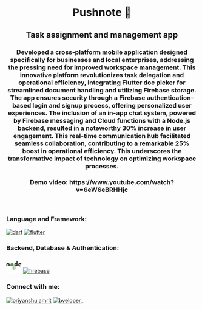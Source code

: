 <h1 align="center">Pushnote 📃</h1> <h2 align="center">Task assignment and management app</h2> 
<h3 align="center">Developed a cross-platform mobile application designed specifically for businesses and local enterprises, addressing the pressing need for improved workspace management. This innovative platform revolutionizes task delegation and operational efficiency, integrating Flutter doc picker for streamlined document handling and utilizing Firebase storage. The app ensures security through a Firebase authentication-based login and signup process, offering personalized user experiences. The inclusion of an in-app chat system, powered by Firebase messaging and Cloud functions with a Node.js backend, resulted in a noteworthy 30% increase in user engagement. This real-time communication hub facilitated seamless collaboration, contributing to a remarkable 25% boost in operational efficiency. This underscores the transformative impact of technology on optimizing workspace processes.</h3>
<h3 align="center">Demo video: https://www.youtube.com/watch?v=6eW6eBRHHjc</h3>
<br>

<h3 align="left">Language and Framework:</h3>
<p align="left"> <a href="https://dart.dev" target="_blank" rel="noreferrer"> <img src="https://www.vectorlogo.zone/logos/dartlang/dartlang-icon.svg" alt="dart" width="40" height="40"/></a> <a href="https://flutter.dev" target="_blank" rel="noreferrer"> <img src="https://www.vectorlogo.zone/logos/flutterio/flutterio-icon.svg" alt="flutter" width="40" height="40"/></a> </p>

<h3 align="left">Backend, Database & Authentication:</h3>
<p align="left"><a href="https://nodejs.org" target="_blank" rel="noreferrer"> <img src="https://raw.githubusercontent.com/devicons/devicon/master/icons/nodejs/nodejs-original-wordmark.svg" alt="nodejs" width="40" height="40"/></a> <a href="https://firebase.google.com/" target="_blank" rel="noreferrer"> <img src="https://www.vectorlogo.zone/logos/firebase/firebase-icon.svg" alt="firebase" width="40" height="40"/></a>  </p>

<h3 align="left">Connect with me:</h3>
<p align="left">
<a href="https://linkedin.com/in/priyanshu-amrit" target="blank"><img align="center" src="https://raw.githubusercontent.com/rahuldkjain/github-profile-readme-generator/master/src/images/icons/Social/linked-in-alt.svg" alt="priyanshu amrit" height="30" width="40" /></a>
<a href="https://twitter.com/bveloper_" target="blank"><img align="center" src="https://raw.githubusercontent.com/rahuldkjain/github-profile-readme-generator/master/src/images/icons/Social/twitter.svg" alt="bveloper_" height="30" width="40" /></a>



